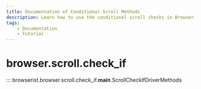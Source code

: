```yaml
---
title: Documentation of Conditional Scroll Methods
description: Learn how to use the conditional scroll checks in Browserist. Includes code examples for beginners and advanced users for web scraping and browser automation.
tags:
    - Documentation
    - Tutorial
---
```


# browser.scroll.check_if

::: browserist.browser.scroll.check_if.__main__.ScrollCheckIfDriverMethods
